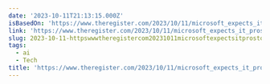 ```yaml
---
date: '2023-10-11T21:13:15.000Z'
isBasedOn: 'https://www.theregister.com/2023/10/11/microsoft_expects_it_pros_to/'
link: 'https://www.theregister.com/2023/10/11/microsoft_expects_it_pros_to/'
slug: 2023-10-11-httpswwwtheregistercom20231011microsoftexpectsitprosto
tags:
  - ai
  - Tech
title: 'https://www.theregister.com/2023/10/11/microsoft_expects_it_pros_to/'
---
```


